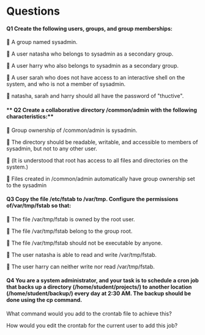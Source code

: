 # **Questions**

#### **Q1 Create the following users, groups, and group memberships:**

 A group named sysadmin.

 A user natasha who belongs to sysadmin as a secondary group.

 A user harry who also belongs to sysadmin as a secondary group.

 A user sarah who does not have access to an interactive shell on the system, and who is not a member of sysadmin.

 natasha, sarah and harry should all have the password of "thuctive".

#### ** Q2 Create a collaborative directory /common/admin with the following characteristics:**

 Group ownership of /common/admin is sysadmin.

 The directory should be readable, writable, and accessible to members of sysadmin, but not to any other user.

 (It is understood that root has access to all files and directories on the system.)

 Files created in /common/admin automatically have group ownership set to the sysadmin

#### **Q3 Copy the file /etc/fstab to /var/tmp. Configure the permissions of/var/tmp/fstab so that:**

 The file /var/tmp/fstab is owned by the root user.

 The file /var/tmp/fstab belong to the group root.

 The file /var/tmp/fstab should not be executable by anyone.

 The user natasha is able to read and write /var/tmp/fstab.

 The user harry can neither write nor read /var/tmp/fstab.


#### Q4 You are a system administrator, and your task is to schedule a cron job that backs up a directory (/home/student/projects/) to another location (/home/student/backup/) every day at 2:30 AM. The backup should be done using the cp command.

What command would you add to the crontab file to achieve this?

How would you edit the crontab for the current user to add this job?

